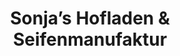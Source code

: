 ---
title: "Sonja’s Hofladen & Seifenmanufaktur"
url: /neuhausen/sonjas-hofladen-und-seifenmanufaktur/
shop: Hofladen
---